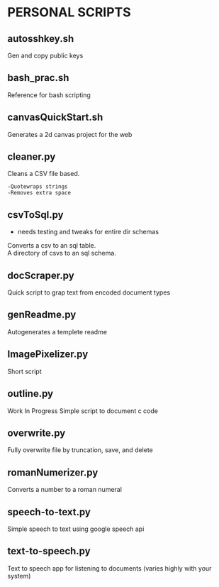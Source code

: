 # PERSONAL SCRIPTS

## autosshkey.sh

Gen and copy public keys

## bash_prac.sh

Reference for bash scripting

## canvasQuickStart.sh

Generates a 2d canvas project for the web

## cleaner.py

Cleans a CSV file based.  

    -Quotewraps strings  
    -Removes extra space  

## csvToSql.py

* needs testing and tweaks for entire dir schemas

Converts a csv to an sql table.  
A directory of csvs to an sql schema.  

## docScraper.py

Quick script to grap text from encoded document types

## genReadme.py

Autogenerates a templete readme

## ImagePixelizer.py

Short script 

## outline.py

Work In Progress
Simple script to document c code

## overwrite.py

Fully overwrite file by truncation, save, and delete

## romanNumerizer.py

Converts a number to a roman numeral

## speech-to-text.py

Simple speech to text using google speech api

## text-to-speech.py

Text to speech app for listening to documents (varies highly with your system)  
